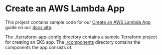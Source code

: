 # Create an AWS Lambda App

This project contains sample code for our [Create an AWS Lambda App](https://docs.nuon.co/tutorials/aws-lambda-app-tutorial) guide on our [docs site](https://docs.nuon.co/).

The [./terraform-app-config](./terraform-app-config) directory contains a sample Terraform project for creating an EKS app. The [./components](./components) directory contains the components the app consists of.
